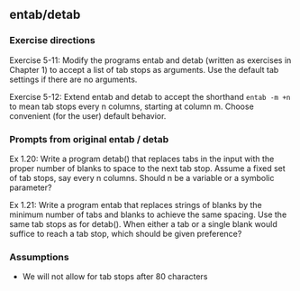 entab/detab
---

### Exercise directions
Exercise 5-11: Modify the programs entab and detab (written as exercises in Chapter 1) to
accept a list of tab stops as arguments. Use the default tab settings if there are no arguments.

Exercise 5-12: Extend entab and detab to accept the shorthand `entab -m +n` to mean tab
stops every n columns, starting at column m. Choose convenient (for the user) default behavior.

### Prompts from original entab / detab
Ex 1.20: Write a program detab() that replaces tabs in the input with the
proper number of blanks to space to the next tab stop. Assume a fixed set of
tab stops, say every n columns. Should n be a variable or a symbolic  parameter?

Ex 1.21: Write a program entab that replaces strings of blanks by the minimum number
of tabs and blanks to achieve the same spacing. Use the same tab stops as for
detab(). When either a tab or a single blank would suffice to reach a tab
stop, which should be given preference?

### Assumptions
* We will not allow for tab stops after 80 characters
